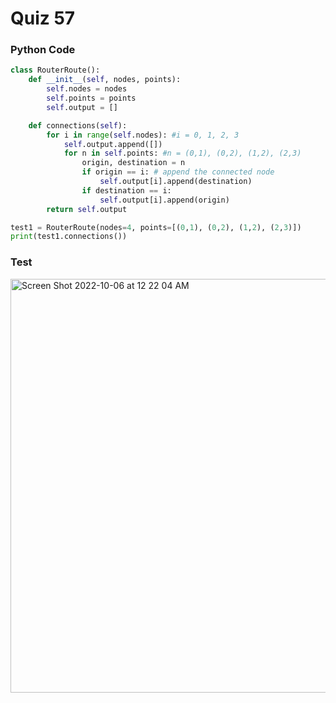 # Quiz 57

### Python Code

```.py
class RouterRoute():
    def __init__(self, nodes, points):
        self.nodes = nodes
        self.points = points
        self.output = []

    def connections(self):
        for i in range(self.nodes): #i = 0, 1, 2, 3
            self.output.append([])
            for n in self.points: #n = (0,1), (0,2), (1,2), (2,3)
                origin, destination = n
                if origin == i: # append the connected node
                    self.output[i].append(destination)
                if destination == i:
                    self.output[i].append(origin)
        return self.output

test1 = RouterRoute(nodes=4, points=[(0,1), (0,2), (1,2), (2,3)])
print(test1.connections())
```

### Test

<img width="662" alt="Screen Shot 2022-10-06 at 12 22 04 AM" src="https://user-images.githubusercontent.com/89366878/194098689-3bdb1743-37dd-4b84-88fc-fa6e4de08f56.png">
